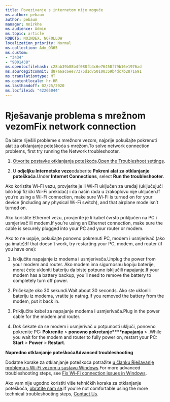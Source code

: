 ```yaml
---
title: Povezivanje s internetom nije moguće
ms.author: pebaum
author: pebaum
manager: mnirkhe
ms.audience: Admin
ms.topic: article
ROBOTS: NOINDEX, NOFOLLOW
localization_priority: Normal
ms.collection: Adm_O365
ms.custom:
- "3434"
- "9001438"
ms.openlocfilehash: c28ab39b88b4f088fb4c6e76450f79b16e1976ad
ms.sourcegitcommit: d87a6ac6ee77375d1d750100359b4dc7b2871691
ms.translationtype: MT
ms.contentlocale: hr-HR
ms.lasthandoff: 02/25/2020
ms.locfileid: "42265044"
---
```

# <a name="fix-network-connection"></a><span data-ttu-id="0a8e8-102">Rješavanje problema s mrežnom vezom</span><span class="sxs-lookup"><span data-stu-id="0a8e8-102">Fix network connection</span></span>

<span data-ttu-id="0a8e8-103">Da biste riješili probleme s mrežnom vezom, najprije pokušajte pokrenuti alat za otklanjanje poteškoća s mrežom.</span><span class="sxs-lookup"><span data-stu-id="0a8e8-103">To solve network connection problems, first try running the Network troubleshooter.</span></span> 

1. <span data-ttu-id="0a8e8-104">[Otvorite postavke otklanjanja poteškoća](ms-settings:troubleshoot).</span><span class="sxs-lookup"><span data-stu-id="0a8e8-104">[Open the Troubleshoot settings](ms-settings:troubleshoot).</span></span>

2. <span data-ttu-id="0a8e8-105">U **odjeljku Internetske veze**odaberite **Pokreni alat za otklanjanje poteškoća**.</span><span class="sxs-lookup"><span data-stu-id="0a8e8-105">Under **Internet Connections**, select **Run the troubleshooter**.</span></span>

<span data-ttu-id="0a8e8-106">Ako koristite Wi-Fi vezu, provjerite je li Wi-Fi uključen za uređaj (uključujući bilo koji fizički Wi-Fi prekidač) i da način rada u zrakoplovu nije uključen.</span><span class="sxs-lookup"><span data-stu-id="0a8e8-106">If you’re using a Wi-Fi connection, make sure Wi-Fi is turned on for your device (including any physical Wi-Fi switch), and that airplane mode isn’t turned on.</span></span>

<span data-ttu-id="0a8e8-107">Ako koristite Ethernet vezu, provjerite je li kabel čvrsto priključen na PC i usmjerivač ili modem.</span><span class="sxs-lookup"><span data-stu-id="0a8e8-107">If you’re using an Ethernet connection, make sure the cable is securely plugged into your PC and your router or modem.</span></span>

<span data-ttu-id="0a8e8-108">Ako to ne uspije, pokušajte ponovno pokrenuti PC, modem i usmjerivač (ako ga imate):</span><span class="sxs-lookup"><span data-stu-id="0a8e8-108">If that doesn't work, try restarting your PC, modem, and router (if you have one):</span></span>

1. <span data-ttu-id="0a8e8-109">Isključite napajanje iz modema i usmjerivača.</span><span class="sxs-lookup"><span data-stu-id="0a8e8-109">Unplug the power from your modem and router.</span></span> <span data-ttu-id="0a8e8-110">Ako modem ima sigurnosnu kopiju baterije, morat ćete ukloniti bateriju da biste potpuno isključili napajanje.</span><span class="sxs-lookup"><span data-stu-id="0a8e8-110">If your modem has a battery backup, you’ll need to remove the battery to completely turn off power.</span></span>

2. <span data-ttu-id="0a8e8-111">Pričekajte oko 30 sekundi.</span><span class="sxs-lookup"><span data-stu-id="0a8e8-111">Wait about 30 seconds.</span></span> <span data-ttu-id="0a8e8-112">Ako ste uklonili bateriju iz modema, vratite je natrag.</span><span class="sxs-lookup"><span data-stu-id="0a8e8-112">If you removed the battery from the modem, put it back in.</span></span>

3. <span data-ttu-id="0a8e8-113">Priključite kabel za napajanje modema i usmjerivača.</span><span class="sxs-lookup"><span data-stu-id="0a8e8-113">Plug in the power cable for the modem and router.</span></span>

4. <span data-ttu-id="0a8e8-114">Dok čekate da se modem i usmjerivač u potpunosti uključi, ponovno pokrenite PC: **Pokrenite** > **ponovno pokretanje\*\*\*\*napajanja** > .</span><span class="sxs-lookup"><span data-stu-id="0a8e8-114">While you wait for the modem and router to fully power on, restart your PC: **Start** > **Power** > **Restart**.</span></span>

<span data-ttu-id="0a8e8-115">**Napredno otklanjanje poteškoća**</span><span class="sxs-lookup"><span data-stu-id="0a8e8-115">**Advanced troubleshooting**</span></span>

<span data-ttu-id="0a8e8-116">Dodatne korake za otklanjanje poteškoća potražite [u članku Rješavanje problema s Wi-Fi vezom u sustavu Windows](https://support.microsoft.com/help/10741?ocid=SMC10741%2F).</span><span class="sxs-lookup"><span data-stu-id="0a8e8-116">For more advanced troubleshooting steps, see [Fix Wi-Fi connection issues in Windows](https://support.microsoft.com/help/10741?ocid=SMC10741%2F).</span></span> 

<span data-ttu-id="0a8e8-117">Ako vam nije ugodno koristiti više tehničkih koraka za otklanjanje poteškoća, [obratite nam se](https://support.microsoft.com/contactus).</span><span class="sxs-lookup"><span data-stu-id="0a8e8-117">If you're not comfortable using the more technical troubleshooting steps, [Contact Us](https://support.microsoft.com/contactus).</span></span>
